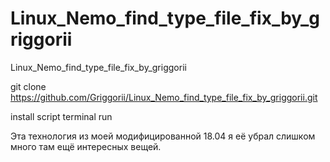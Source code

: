 # Linux_Nemo_find_type_file_fix_by_griggorii
Linux_Nemo_find_type_file_fix_by_griggorii

git clone https://github.com/Griggorii/Linux_Nemo_find_type_file_fix_by_griggorii.git

install script terminal run 

Эта технология из моей модифицированной 18.04 я её убрал слишком много там ещё интересных вещей.



